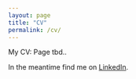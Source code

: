 ```yaml
---
layout: page
title: "CV"
permalink: /cv/
---
```


My CV: Page tbd..

In the meantime find me on [LinkedIn](https://www.linkedin.com/in/fabian-lang-0841ba220/).
